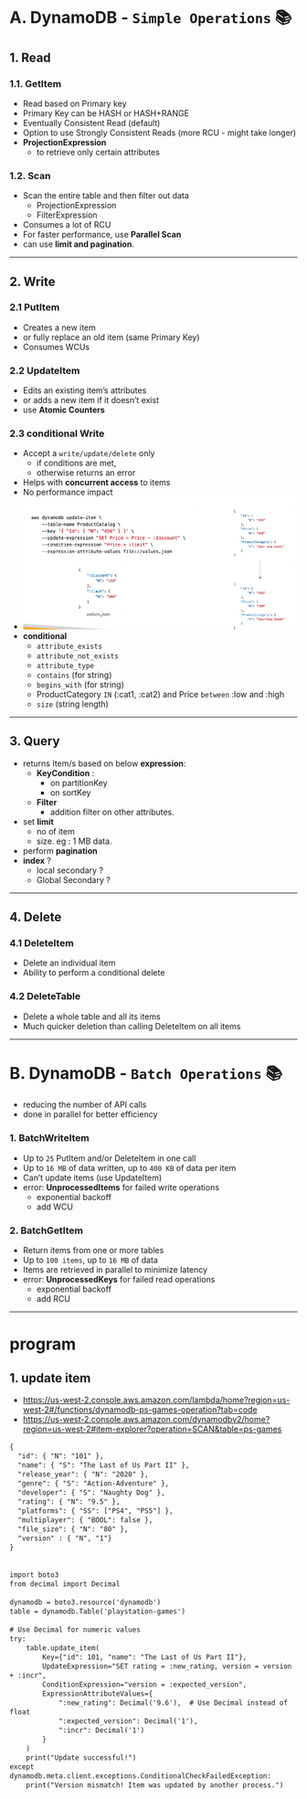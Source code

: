 # A. DynamoDB - `Simple Operations` :books:
## 1. Read
### 1.1. GetItem
- Read based on Primary key
- Primary Key can be HASH or HASH+RANGE
- Eventually Consistent Read (default)
- Option to use Strongly Consistent Reads (more RCU - might take longer)
- **ProjectionExpression** 
  - to retrieve only certain attributes

### 1.2. Scan
- Scan the entire table and then filter out data
  - ProjectionExpression
  - FilterExpression
- Consumes a lot of RCU
- For faster performance, use **Parallel Scan**
- can use **limit and pagination**.
---
## 2. Write
### 2.1 PutItem
- Creates a new item 
- or fully replace an old item (same Primary Key)
- Consumes WCUs

### 2.2 UpdateItem
- Edits an existing item’s attributes 
- or adds a new item if it doesn’t exist
- use **Atomic Counters**

### 2.3 conditional Write
- Accept a `write/update/delete` only 
  - if conditions are met, 
  - otherwise returns an error
- Helps with **concurrent access** to items
- No performance impact
- ![img.png](../99_img/dva/db/02/img.png)
- **conditional**
  - `attribute_exists`
  - `attribute_not_exists`
  - `attribute_type`
  - `contains` (for string)
  - `begins_with` (for string)
  - ProductCategory `IN` (:cat1, :cat2) and Price `between` :low and :high
  - `size` (string length)

---
## 3. Query
- returns Item/s based on below **expression**:
  - **KeyCondition** : 
    - on partitionKey
    - on sortKey
  - **Filter** 
    - addition filter on other attributes.
- set **limit**
  - no of item
  - size. eg : 1 MB data.
- perform **pagination**
- **index** ?
  - local secondary ?
  - Global Secondary ?

---
## 4. Delete
### 4.1 DeleteItem
- Delete an individual item
- Ability to perform a conditional delete

### 4.2 DeleteTable
- Delete a whole table and all its items
- Much quicker deletion than calling DeleteItem on all items

---

# B. DynamoDB - `Batch Operations` :books:
- reducing the number of API calls
- done in parallel for better efficiency

### 1. BatchWriteItem
- Up to `25` PutItem and/or DeleteItem in one call
- Up to `16 MB` of data written, up to `400 KB` of data per item
- Can’t update items (use UpdateItem)
- error: **UnprocessedItems** for failed write operations 
  - exponential backoff 
  - add WCU

### 2. BatchGetItem
- Return items from one or more tables
- Up to `100 items`, up to `16 MB` of data
- Items are retrieved in parallel to minimize latency
- error: **UnprocessedKeys** for failed read operations 
  - exponential backoff 
  - add RCU

---
#  program
## 1. update item
- https://us-west-2.console.aws.amazon.com/lambda/home?region=us-west-2#/functions/dynamodb-ps-games-operation?tab=code
- https://us-west-2.console.aws.amazon.com/dynamodbv2/home?region=us-west-2#item-explorer?operation=SCAN&table=ps-games
```
{
  "id": { "N": "101" },
  "name": { "S": "The Last of Us Part II" },
  "release_year": { "N": "2020" },
  "genre": { "S": "Action-Adventure" },
  "developer": { "S": "Naughty Dog" },
  "rating": { "N": "9.5" },
  "platforms": { "SS": ["PS4", "PS5"] },
  "multiplayer": { "BOOL": false },
  "file_size": { "N": "80" },
  "version" : { "N", "1"}
}


import boto3
from decimal import Decimal

dynamodb = boto3.resource('dynamodb')
table = dynamodb.Table('playstation-games')

# Use Decimal for numeric values
try:
    table.update_item(
        Key={"id": 101, "name": "The Last of Us Part II"},
        UpdateExpression="SET rating = :new_rating, version = version + :incr",
        ConditionExpression="version = :expected_version",
        ExpressionAttributeValues={
            ":new_rating": Decimal('9.6'),  # Use Decimal instead of float
            ":expected_version": Decimal('1'),
            ":incr": Decimal('1')
        }
    )
    print("Update successful!")
except dynamodb.meta.client.exceptions.ConditionalCheckFailedException:
    print("Version mismatch! Item was updated by another process.")


```
